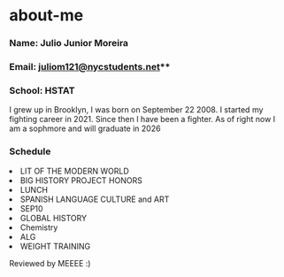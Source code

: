 # about-me

### Name: Julio Junior Moreira
### Email: juliom121@nycstudents.net**
### School: HSTAT
<p> I grew up in Brooklyn, I was born on September 22 2008. I started my fighting career in 2021. Since then I have been a fighter. As of right now I am a sophmore and will graduate in 2026 </p>

### Schedule
<li> LIT OF THE MODERN WORLD </li>
<li> BIG HISTORY PROJECT HONORS </li>
<li> LUNCH </li>
<li> SPANISH LANGUAGE CULTURE and ART </li>
<li> SEP10</li>
<li> GLOBAL HISTORY</li>
<li> Chemistry </li>
<li> ALG</li>
<li> WEIGHT TRAINING </li>

Reviewed by MEEEE :)
